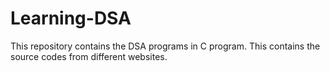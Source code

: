 # Learning-DSA
This repository contains the DSA programs in C program. This contains the source codes from different websites.
